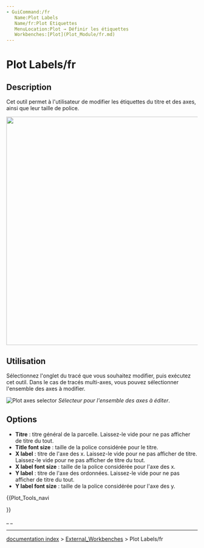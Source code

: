 ```yaml
---
- GuiCommand:/fr
   Name:Plot Labels
   Name/fr:Plot Etiquettes
   MenuLocation:Plot → Définir les étiquettes
   Workbenches:[Plot](Plot_Module/fr.md)
---
```


# Plot Labels/fr

## Description

Cet outil permet à l\'utilisateur de modifier les étiquettes du titre et des axes, ainsi que leur taille de police.

<img alt="" src=images/Plot_MultiAxes_Example.png  style="width:600px;">

## Utilisation

Sélectionnez l\'onglet du tracé que vous souhaitez modifier, puis exécutez cet outil. Dans le cas de tracés multi-axes, vous pouvez sélectionner l\'ensemble des axes à modifier.

![Plot axes selector](images/Plot_Axes_Active.png ) *Sélecteur pour l'ensemble des axes à éditer*.

## Options

-   **Titre** : titre général de la parcelle. Laissez-le vide pour ne pas afficher de titre du tout.
-   **Title font size** : taille de la police considérée pour le titre.
-   **X label** : titre de l\'axe des x. Laissez-le vide pour ne pas afficher de titre. Laissez-le vide pour ne pas afficher de titre du tout.
-   **X label font size** : taille de la police considérée pour l\'axe des x.
-   **Y label** : titre de l\'axe des ordonnées. Laissez-le vide pour ne pas afficher de titre du tout.
-   **Y label font size** : taille de la police considérée pour l\'axe des y.





{{Plot_Tools_navi

}} 

_ _

---
[documentation index](../README.md) > [External_Workbenches](Category_External_Workbenches.md) > Plot Labels/fr
